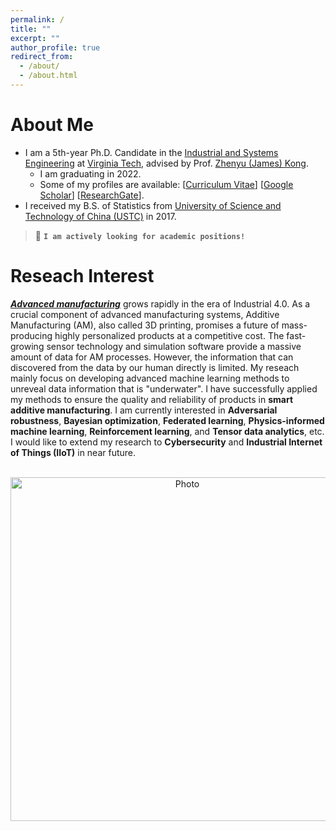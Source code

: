 ```yaml
---
permalink: /
title: ""
excerpt: ""
author_profile: true
redirect_from: 
  - /about/
  - /about.html
---
```


<!-- <p align="center">
  <img src="https://lantaoyu.github.io/files/lantaoyu_img.jpg?raw=true" alt="Photo" style="width: 450px;"/> 
</p>
 -->
# About Me
* I am a 5th-year Ph.D. Candidate in the [Industrial and Systems Engineering](https://www.ise.vt.edu/) at [Virginia Tech](https://vt.edu/), advised by Prof. [Zhenyu (James) Kong](https://www.ise.vt.edu/people/faculty/kong.html). 
   * I am graduating in 2022.
   * Some of my profiles are available: [[Curriculum Vitae](https://boshen0.github.io/files/BoCV.pdf)] [[Google Scholar](https://scholar.google.com/citations?user=OO3dy4wAAAAJ&hl=en)] [[ResearchGate](https://www.researchgate.net/profile/Bo-Shen-22)].
* I received my B.S. of Statistics from [University of Science and Technology of China (USTC)](https://en.ustc.edu.cn/)  in 2017.

>  :memo: **`I am actively looking for academic positions!`**
 


# Reseach Interest
 ***[Advanced manufacturing](https://en.wikipedia.org/wiki/Advanced_manufacturing)*** grows rapidly in the era of Industrial 4.0. As a crucial component of advanced manufacturing systems, Additive Manufacturing (AM), also called 3D printing, promises a future of mass-producing highly personalized products at a competitive cost. The fast-growing sensor technology and simulation software provide a massive amount of data for AM processes. However, the information that can discovered from the data by our human directly is limited.  My reseach mainly focus on developing advanced machine learning methods to unreveal data information that is "underwater". I have successfully applied my methods to ensure the quality and reliability of products in **smart additive manufacturing**. I am currently interested in **Adversarial robustness**, **Bayesian optimization**, **Federated learning**, **Physics-informed machine learning**, **Reinforcement learning**, and **Tensor data analytics**, etc. I would like to extend my research to **Cybersecurity** and **Industrial Internet of Things (IIoT)** in near future.
<p align="center">
  <img src="https://boshen0.github.io/files/iceberg.png?raw=true" alt="Photo" style="width: 550px;"/> 
</p>
<!-- # Honors and Awards
*  Runner-up for INFORMS QSR Industry Data Challenge (2020)
*  Finalists for INFORMS QSR Best Refereed Paper Competition (2020)
*  Second place of poster competition in INFORMS & HFES Student Poster Competition, ISE, Virginia Tech (2019, 2020)
*  ISE Graduate Student Travel Awards, Virginia Tech (2018–2021)
*  Grado Department of Industrial & Systems Engineering Department Fellowship, Virginia Tech (2017)
*  Undergraduate Fellowship, USTC (2014–2017) -->

<!-- # Academic Services
*  **Session Chair**: Data Mining and Machine Learning in Smart Manufacturing, INFORMS Annual Conference 2021
*  **Journal Referee**: IISE Transactions, IEEE Transactions on Automation Science and Engineering
*  **VP Finance**: The INFORMS Student Chapter at Virginia Tech -->

<!-- # Academic Services
* Conference Reviewer: AAAI 2019, AAAI 2020, ICML 2020 (top reviewer award), NeurIPS 2020, AAAI 2021, ICLR 2021, AISTATS 2021, ICRA 2021, ICML 2021, NeurIPS 2021, ICLR 2022, AISTATS 2022, AAAI 2022.
* Journal Reviewer: Journal of Artificial Intelligence Research (JAIR), IEEE Robotics and Automation Letters (RA-L), Journal of Machine Learning Research (JMLR). -->
